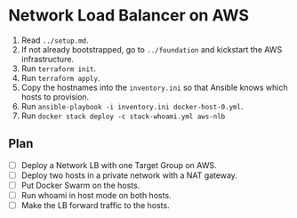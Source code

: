 # Network Load Balancer on AWS

1. Read `../setup.md`.
1. If not already bootstrapped, go to `../foundation` and kickstart the AWS infrastructure.
1. Run `terraform init`.
1. Run `terraform apply`.
1. Copy the hostnames into the `inventory.ini` so that Ansible knows which hosts to provision.
1. Run `ansible-playbook -i inventory.ini docker-host-0.yml`.
1. Run `docker stack deploy -c stack-whoami.yml aws-nlb`

## Plan

- [ ] Deploy a Network LB with one Target Group on AWS.
- [ ] Deploy two hosts in a private network with a NAT gateway.
- [ ] Put Docker Swarm on the hosts.
- [ ] Run whoami in host mode on both hosts.
- [ ] Make the LB forward traffic to the hosts.
